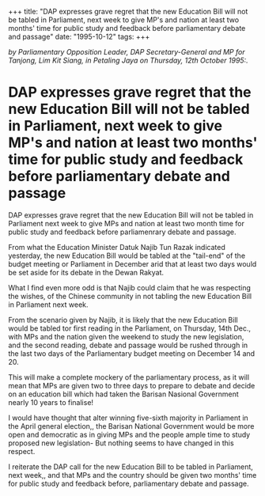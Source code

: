 +++ 
title: "DAP expresses grave regret that the new Education Bill will not be tabled in Parliament, next week to give MP's and nation at least two months' time for public study and feedback before parliamentary debate and passage"
date: "1995-10-12"
tags:
+++

_by Parliamentary Opposition Leader, DAP Secretary-General and MP for Tanjong, Lim Kit Siang, in Petaling Jaya on Thursday, 12th October 1995:._

# DAP expresses grave regret that the new Education Bill will not be tabled in Parliament, next week to give MP's and nation at least two months' time for public study and feedback before parliamentary debate and passage

DAP expresses grave regret that the new Education Bill will not be tabled in Parliament next week to give MPs and nation at least two month time for public study and feedback before parliamenrary debate and passage.</u>

From what the Education Minister Datuk Najib Tun Razak indicated yesterday, the new Education Bill would be tabled at the "tail-end" of the budget meeting or Parliament in December arid that at least two days would be set aside for its debate in the Dewan Rakyat.

What I find even more odd is that Najib could claim that he was respecting the wishes, of the Chinese community in not tabling the new Education Bill in Parliament next week.

From the scenario given by Najib, it is likely that the new Education Bill would be tabled tor first reading in the Parliament, on Thursday, 14th Dec., with MPs and the nation given the weekend to study the new legislation, and the second reading, debate and passage would be rushed through in the last two days of the Parliamentary budget meeting on December 14 and 20.

This will make a complete mockery of the parliamentary process, as it will mean that MPs are given two to three days to prepare to debate and decide on an education bill which had taken the Barisan Nasional Government nearly 10 years to finalise!

I would have thought that alter winning five-sixth majority in Parliament in the April general election,, the Barisan National Government would be more open and democratic as in giving MPs and the people ample time to study proposed new legislation- But nothing seems to have changed in this respect.

I reiterate the DAP call for the new Education Bill to be tabled in Parliament, next week,, and that MPs and the country should be given two months' time for public study and feedback before, parliamentary debate and passage.
 

